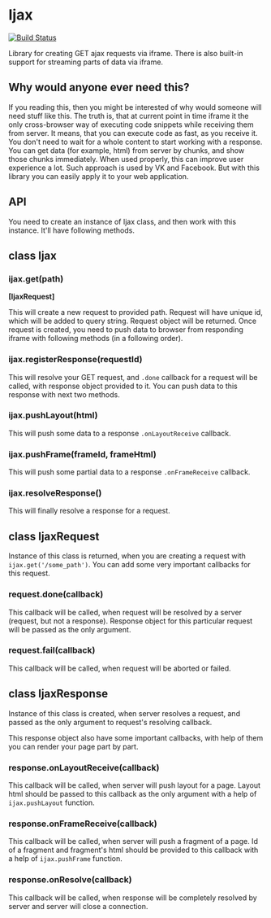 Ijax
=====
[![Build Status](https://travis-ci.org/s0ber/ijax.png?branch=master)](https://travis-ci.org/s0ber/ijax)

Library for creating GET ajax requests via iframe. There is also built-in support for streaming parts of data via iframe.

## Why would anyone ever need this?

If you reading this, then you might be interested of why would someone will need stuff like this. The truth is, that at current point in time iframe it the only cross-browser way of executing code snippets while receiving them from server. It means, that you can execute code as fast, as you receive it. You don't need to wait for a whole content to start working with a response. You can get data (for example, html) from server by chunks, and show those chunks immediately. When used properly, this can improve user experience a lot. Such approach is used by VK and Facebook. But with this library you can easily apply it to your web application.

## API

You need to create an instance of Ijax class, and then work with this instance. It'll have following methods.

## class Ijax

### ijax.get(path)

**[IjaxRequest]**

This will create a new request to provided path. Request will have unique id, which will be added to query string.
Request object will be returned. Once request is created, you need to push data to browser from responding iframe with following methods (in a following order).

### ijax.registerResponse(requestId)

This will resolve your GET request, and ```.done``` callback for a request will be called, with response object provided to it. You can push data to this response with next two methods.

### ijax.pushLayout(html)

This will push some data to a response ```.onLayoutReceive``` callback.

### ijax.pushFrame(frameId, frameHtml)

This will push some partial data to a response ```.onFrameReceive``` callback.

### ijax.resolveResponse()

This will finally resolve a response for a request.


## class IjaxRequest

Instance of this class is returned, when you are creating a request with ```ijax.get('/some_path')```.
You can add some very important callbacks for this request.

### request.done(callback)

This callback will be called, when request will be resolved by a server (request, but not a response). Response object for this particular request will be passed as the only argument.

### request.fail(callback)

This callback will be called, when request will be aborted or failed.

## class IjaxResponse

Instance of this class is created, when server resolves a request, and passed as the only argument to request's resolving callback.

This response object also have some important callbacks, with help of them you can render your page part by part.

### response.onLayoutReceive(callback)

This callback will be called, when server will push layout for a page. Layout html should be passed to this callback as the only argument with a help of ```ijax.pushLayout``` function.

### response.onFrameReceive(callback)

This callback will be called, when server will push a fragment of a page. Id of a fragment and fragment's html should be provided to this callback with a help of ```ijax.pushFrame``` function.

### response.onResolve(callback)

This callback will be called, when response will be completely resolved by server and server will close a connection.

